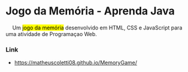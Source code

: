 # Jogo da Memória - Aprenda Java
&emsp; Um <mark>jogo da memória</mark> desenvolvido em HTML, CSS e JavaScript para uma atividade de Programaçao Web.

### Link
* https://matheuscoletti08.github.io/MemoryGame/